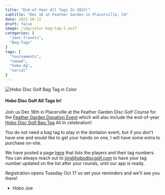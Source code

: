 ```yaml
---
title: "End-of-Year All Tags In 2023!"
subtitle: "Dec 16 at Feather Garden in Placerville, CA"
date: 2023-10-12
draft: false
image: /img/color-bag-tag-1.avif
categories: [
  "Joes-Travels",
  "Bag-Tags"
]
tags: [
  "tournaments",
  "nomad",
  "hobo-dg",
  "norcal"
]
---
```

![Hobo Disc Golf Bag Tag in Color](/img/color-bag-tag-front-back.avif)

#### Hobo Disc Golf All Tags In!
Join us Dec 16th in Placerville at the Feather Garden Disc Golf Course for the [Feather Garden Donation Event](https://www.discgolfscene.com/tournaments/Feather_Garden_Donation_Event_2023) which will also include the end-of-year [Hobo Disc Golf Bag Tag](https://www.hobodiscgolf.com/bagtags/) All In celebration!

You do not need a bag tag to play in the dontaion event, but if you don't have one and would like to get your hands on one, I will have some extra to purchase on-site.

We have posted a page [here](https://www.hobodiscgolf.com/bagtags/) that lists the players and their tag numbers. You can always reach out to jim@hobodiscgolf.com to have your tag number updated on the list after your rounds, until our app is ready.

Registration opens Tuesday Oct 17 so set your reminders and we'll see you there!

- Hobo Joe
